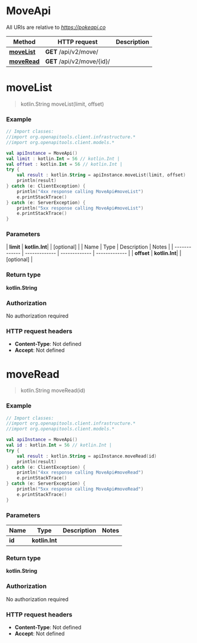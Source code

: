 # MoveApi

All URIs are relative to *https://pokeapi.co*

| Method | HTTP request | Description |
| ------------- | ------------- | ------------- |
| [**moveList**](MoveApi.md#moveList) | **GET** /api/v2/move/ |  |
| [**moveRead**](MoveApi.md#moveRead) | **GET** /api/v2/move/{id}/ |  |


<a id="moveList"></a>
# **moveList**
> kotlin.String moveList(limit, offset)



### Example
```kotlin
// Import classes:
//import org.openapitools.client.infrastructure.*
//import org.openapitools.client.models.*

val apiInstance = MoveApi()
val limit : kotlin.Int = 56 // kotlin.Int | 
val offset : kotlin.Int = 56 // kotlin.Int | 
try {
    val result : kotlin.String = apiInstance.moveList(limit, offset)
    println(result)
} catch (e: ClientException) {
    println("4xx response calling MoveApi#moveList")
    e.printStackTrace()
} catch (e: ServerException) {
    println("5xx response calling MoveApi#moveList")
    e.printStackTrace()
}
```

### Parameters
| **limit** | **kotlin.Int**|  | [optional] |
| Name | Type | Description  | Notes |
| ------------- | ------------- | ------------- | ------------- |
| **offset** | **kotlin.Int**|  | [optional] |

### Return type

**kotlin.String**

### Authorization

No authorization required

### HTTP request headers

 - **Content-Type**: Not defined
 - **Accept**: Not defined

<a id="moveRead"></a>
# **moveRead**
> kotlin.String moveRead(id)



### Example
```kotlin
// Import classes:
//import org.openapitools.client.infrastructure.*
//import org.openapitools.client.models.*

val apiInstance = MoveApi()
val id : kotlin.Int = 56 // kotlin.Int | 
try {
    val result : kotlin.String = apiInstance.moveRead(id)
    println(result)
} catch (e: ClientException) {
    println("4xx response calling MoveApi#moveRead")
    e.printStackTrace()
} catch (e: ServerException) {
    println("5xx response calling MoveApi#moveRead")
    e.printStackTrace()
}
```

### Parameters
| Name | Type | Description  | Notes |
| ------------- | ------------- | ------------- | ------------- |
| **id** | **kotlin.Int**|  | |

### Return type

**kotlin.String**

### Authorization

No authorization required

### HTTP request headers

 - **Content-Type**: Not defined
 - **Accept**: Not defined

